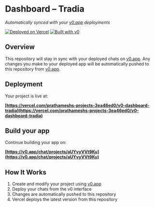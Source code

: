 # Dashboard – Tradia

*Automatically synced with your [v0.app](https://v0.app) deployments*

[![Deployed on Vercel](https://img.shields.io/badge/Deployed%20on-Vercel-black?style=for-the-badge&logo=vercel)](https://vercel.com/prathameshs-projects-3ea46ed0/v0-dashboard-tradia)
[![Built with v0](https://img.shields.io/badge/Built%20with-v0.app-black?style=for-the-badge)](https://v0.app/chat/projects/aUYvyVVt9Ku)

## Overview

This repository will stay in sync with your deployed chats on [v0.app](https://v0.app).
Any changes you make to your deployed app will be automatically pushed to this repository from [v0.app](https://v0.app).

## Deployment

Your project is live at:

**[https://vercel.com/prathameshs-projects-3ea46ed0/v0-dashboard-tradia](https://vercel.com/prathameshs-projects-3ea46ed0/v0-dashboard-tradia)**

## Build your app

Continue building your app on:

**[https://v0.app/chat/projects/aUYvyVVt9Ku](https://v0.app/chat/projects/aUYvyVVt9Ku)**

## How It Works

1. Create and modify your project using [v0.app](https://v0.app)
2. Deploy your chats from the v0 interface
3. Changes are automatically pushed to this repository
4. Vercel deploys the latest version from this repository